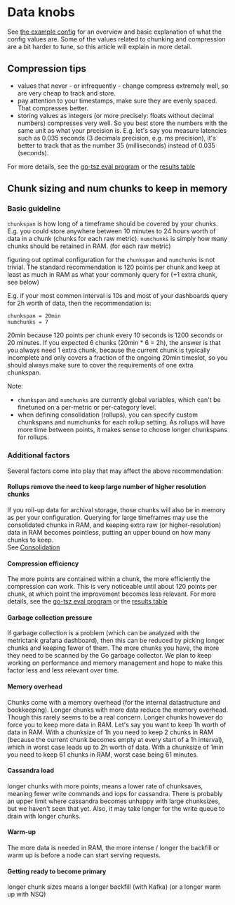 # Data knobs

See [the example config](https://github.com/raintank/metrictank/blob/master/metrictank-sample.ini) for an overview and basic explanation of what the config values are.
Some of the values related to chunking and compression are a bit harder to tune, so this article will explain in more detail.

## Compression tips

* values that never - or infrequently - change compress extremely well, so are very cheap to track and store.
* pay attention to your timestamps, make sure they are evenly spaced. That compresses better.
* storing values as integers (or more precisely: floats without decimal numbers) compresses very well.
  So you best store the numbers with the same unit as what your precision is.
  E.g. let's say you measure latencies such as 0.035 seconds (3 decimals precision, e.g. ms precision), it's better to
  track that as the number 35 (milliseconds) instead of 0.035 (seconds).

For more details, see the [go-tsz eval program](https://github.com/dgryski/go-tsz/tree/master/eval) or the 
[results table](https://raw.githubusercontent.com/dgryski/go-tsz/master/eval/eval-results.png)

## Chunk sizing and num chunks to keep in memory

### Basic guideline

`chunkspan` is how long of a timeframe should be covered by your chunks. E.g. you could store anywhere between 10 minutes to 24 hours worth of data in a chunk (chunks for each raw metric).
`numchunks` is simply how many chunks should be retained in RAM. (for each raw metric)

figuring out optimal configuration for the `chunkspan` and `numchunks` is not trivial.
The standard recommendation is 120 points per chunk and keep at least as much in RAM as what your commonly query for (+1 extra chunk, see below)

E.g. if your most common interval is 10s and most of your dashboards query for 2h worth of data, then the recommendation is:
```
chunkspan = 20min
numchunks = 7
```

20min because 120 points per chunk every 10 seconds is 1200 seconds or 20 minutes.
If you expected 6 chunks (20min * 6 = 2h), the answer is that you always need 1 extra chunk,
because the current chunk is typically incomplete and only covers a fraction of the ongoing 20min timeslot,
so you should always make sure to cover the requirements of one extra chunkspan.

Note:
* `chunkspan` and `numchunks` are currently global variables, which can't be finetuned on a per-metric or per-category level.
* when defining consolidation (rollups), you can specify custom chunkspans and numchunks for each rollup setting.  As rollups will have more time between points, it makes sense to choose longer chunkspans for rollups.

### Additional factors

Several factors come into play that may affect the above recommendation:

#### Rollups remove the need to keep large number of higher resolution chunks
If you roll-up data for archival storage, those chunks will also be in memory as per your configuration.
Querying for large timeframes may use the consolidated chunks in RAM, and keeping
extra raw (or higher-resolution) data in RAM becomes pointless, putting an upper bound on how many chunks to keep.  
See [Consolidation](https://github.com/raintank/metrictank/blob/master/docs/consolidation.md)


#### Compression efficiency

The more points are contained within a chunk, the more efficiently the compression can work. This is very noticeable
until about 120 points per chunk, at which point the improvement becomes less relevant.
For more details, see the [go-tsz eval program](https://github.com/dgryski/go-tsz/tree/master/eval) or the 
[results table](https://raw.githubusercontent.com/dgryski/go-tsz/master/eval/eval-results.png)


#### Garbage collection pressure

If garbage collection is a problem (which can be analyzed with the metrictank grafana dashboard), then this can be reduced by picking longer chunks and keeping fewer of them.
The more chunks you have, the more they need to be scanned by the Go garbage collector.
We plan to keep working on performance and memory management and hope to make this factor less and less relevant over time.

#### Memory overhead

Chunks come with a memory overhead (for the internal datastructure and bookkeeping).  Longer chunks with more data reduce the memory overhead.  Though this rarely seems to be a real concern.
Longer chunks however do force you to keep more data in RAM. Let's say you want to keep 1h worth of data in RAM. With a chunksize of 1h you need to keep 2 chunks in RAM 
(because the current chunk becomes empty at every start of a 1h interval), which in worst case leads up to 2h worth of data.  With a chunksize of 1min you need to keep 61 chunks in RAM,
worst case being 61 minutes.

#### Cassandra load

longer chunks with more points, means a lower rate of chunksaves, meaning fewer write commands and iops for cassandra.
There is probably an upper limit where cassandra becomes unhappy with large chunksizes, but we haven't seen that yet. 
Also, it may take longer for the write queue to drain with longer chunks.

#### Warm-up

The more data is needed in RAM, the more intense / longer the backfill or warm up is before a node can start serving requests.

#### Getting ready to become primary

longer chunk sizes means a longer backfill (with Kafka) (or a longer warm up with NSQ)

